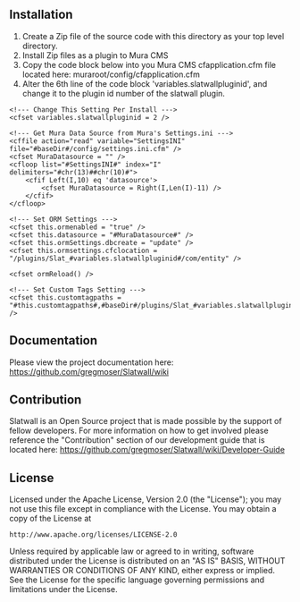 Installation
------------

1. Create a Zip file of the source code with this directory as your top level directory.
2. Install Zip files as a plugin to Mura CMS
3. Copy the code block below into you Mura CMS cfapplication.cfm file located here: muraroot/config/cfapplication.cfm
4. Alter the 6th line of the code block 'variables.slatwallpluginid', and change it to the plugin id number of the slatwall plugin.

<!--- Add Custom Application.cfc Vars Here --->

<!--- Start: Setup Slatwall --->

	<!--- Change This Setting Per Install --->
	<cfset variables.slatwallpluginid = 2 />
	
	<!--- Get Mura Data Source from Mura's Settings.ini --->
	<cffile action="read" variable="SettingsINI" file="#baseDir#/config/settings.ini.cfm" />
	<cfset MuraDatasource = "" />
	<cfloop list="#SettingsINI#" index="I" delimiters="#chr(13)##chr(10)#">
		<cfif Left(I,10) eq 'datasource'>
			<cfset MuraDatasource = Right(I,Len(I)-11) />
		</cfif>
	</cfloop>
	
	<!--- Set ORM Settings --->
	<cfset this.ormenabled = "true" />
	<cfset this.datasource = "#MuraDatasource#" />
	<cfset this.ormSettings.dbcreate = "update" />
	<cfset this.ormsettings.cfclocation = "/plugins/Slat_#variables.slatwallpluginid#/com/entity" />
	
	<cfset ormReload() />
	
	<!--- Set Custom Tags Setting --->
	<cfset this.customtagpaths = "#this.customtagpaths#,#baseDir#/plugins/Slat_#variables.slatwallpluginid#/tags" />
	
<!--- End: Setup Slatwall --->


Documentation
-------------

Please view the project documentation here: https://github.com/gregmoser/Slatwall/wiki


Contribution
------------

Slatwall is an Open Source project that is made possible by the support of fellow developers.  For more information on how to get involved please reference the "Contribution" section of our development guide that is located here: https://github.com/gregmoser/Slatwall/wiki/Developer-Guide


License
-------

Licensed under the Apache License, Version 2.0 (the "License");
you may not use this file except in compliance with the License.
You may obtain a copy of the License at

	http://www.apache.org/licenses/LICENSE-2.0

Unless required by applicable law or agreed to in writing, software
distributed under the License is distributed on an "AS IS" BASIS,
WITHOUT WARRANTIES OR CONDITIONS OF ANY KIND, either express or implied.
See the License for the specific language governing permissions and
limitations under the License.